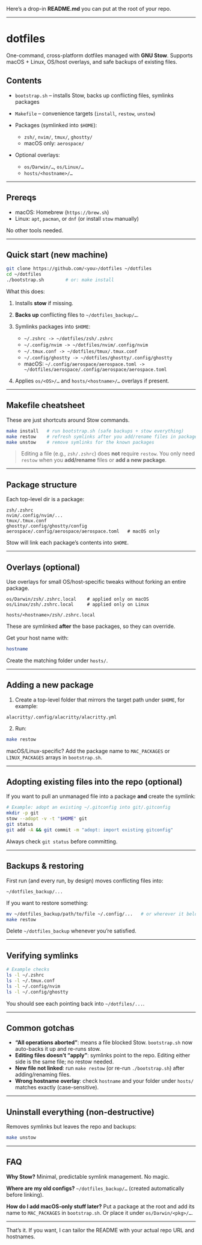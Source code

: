 Here’s a drop-in **README.md** you can put at the root of your repo.

---

# dotfiles

One-command, cross-platform dotfiles managed with **GNU Stow**.
Supports macOS + Linux, OS/host overlays, and safe backups of existing files.

## Contents

* `bootstrap.sh` – installs Stow, backs up conflicting files, symlinks packages
* `Makefile` – convenience targets (`install`, `restow`, `unstow`)
* Packages (symlinked into `$HOME`):

  * `zsh/`, `nvim/`, `tmux/`, `ghostty/`
  * macOS only: `aerospace/`
* Optional overlays:

  * `os/Darwin/…`, `os/Linux/…`
  * `hosts/<hostname>/…`

---

## Prereqs

* macOS: Homebrew (`https://brew.sh`)
* Linux: `apt`, `pacman`, or `dnf` (or install `stow` manually)

No other tools needed.

---

## Quick start (new machine)

```bash
git clone https://github.com/<you>/dotfiles ~/dotfiles
cd ~/dotfiles
./bootstrap.sh        # or: make install
```

What this does:

1. Installs **stow** if missing.
2. **Backs up** conflicting files to `~/dotfiles_backup/…`.
3. Symlinks packages into `$HOME`:

   * `~/.zshrc -> ~/dotfiles/zsh/.zshrc`
   * `~/.config/nvim -> ~/dotfiles/nvim/.config/nvim`
   * `~/.tmux.conf -> ~/dotfiles/tmux/.tmux.conf`
   * `~/.config/ghostty -> ~/dotfiles/ghostty/.config/ghostty`
   * macOS: `~/.config/aerospace/aerospace.toml -> ~/dotfiles/aerospace/.config/aerospace/aerospace.toml`
4. Applies `os/<OS>/…` and `hosts/<hostname>/…` overlays if present.

---

## Makefile cheatsheet

These are just shortcuts around Stow commands.

```bash
make install   # run bootstrap.sh (safe backups + stow everything)
make restow    # refresh symlinks after you add/rename files in packages
make unstow    # remove symlinks for the known packages
```

> Editing a file (e.g., `zsh/.zshrc`) does **not** require `restow`.
> You only need `restow` when you **add/rename** files or **add a new package**.

---

## Package structure

Each top-level dir is a package:

```
zsh/.zshrc
nvim/.config/nvim/...
tmux/.tmux.conf
ghostty/.config/ghostty/config
aerospace/.config/aerospace/aerospace.toml   # macOS only
```

Stow will link each package’s contents into `$HOME`.

---

## Overlays (optional)

Use overlays for small OS/host-specific tweaks without forking an entire package.

```
os/Darwin/zsh/.zshrc.local    # applied only on macOS
os/Linux/zsh/.zshrc.local     # applied only on Linux

hosts/<hostname>/zsh/.zshrc.local
```

These are symlinked **after** the base packages, so they can override.

Get your host name with:

```bash
hostname
```

Create the matching folder under `hosts/`.

---

## Adding a new package

1. Create a top-level folder that mirrors the target path under `$HOME`, for example:

```
alacritty/.config/alacritty/alacritty.yml
```

2. Run:

```bash
make restow
```

macOS/Linux-specific? Add the package name to `MAC_PACKAGES` or `LINUX_PACKAGES` arrays in `bootstrap.sh`.

---

## Adopting existing files into the repo (optional)

If you want to pull an unmanaged file into a package **and** create the symlink:

```bash
# Example: adopt an existing ~/.gitconfig into git/.gitconfig
mkdir -p git
stow --adopt -v -t "$HOME" git
git status
git add -A && git commit -m "adopt: import existing gitconfig"
```

Always check `git status` before committing.

---

## Backups & restoring

First run (and every run, by design) moves conflicting files into:

```
~/dotfiles_backup/...
```

If you want to restore something:

```bash
mv ~/dotfiles_backup/path/to/file ~/.config/...   # or wherever it belongs
make restow
```

Delete `~/dotfiles_backup` whenever you’re satisfied.

---

## Verifying symlinks

```bash
# Example checks
ls -l ~/.zshrc
ls -l ~/.tmux.conf
ls -l ~/.config/nvim
ls -l ~/.config/ghostty
```

You should see each pointing back into `~/dotfiles/...`.

---

## Common gotchas

* **“All operations aborted”**: means a file blocked Stow. `bootstrap.sh` now auto-backs it up and re-runs stow.
* **Editing files doesn’t “apply”**: symlinks point to the repo. Editing either side is the same file; no restow needed.
* **New file not linked**: run `make restow` (or re-run `./bootstrap.sh`) after adding/renaming files.
* **Wrong hostname overlay**: check `hostname` and your folder under `hosts/` matches exactly (case-sensitive).

---

## Uninstall everything (non-destructive)

Removes symlinks but leaves the repo and backups:

```bash
make unstow
```

---

## FAQ

**Why Stow?**
Minimal, predictable symlink management. No magic.

**Where are my old configs?**
`~/dotfiles_backup/…` (created automatically before linking).

**How do I add macOS-only stuff later?**
Put a package at the root and add its name to `MAC_PACKAGES` in `bootstrap.sh`. Or place it under `os/Darwin/<pkg>/…`.

---

That’s it. If you want, I can tailor the README with your actual repo URL and hostnames.
